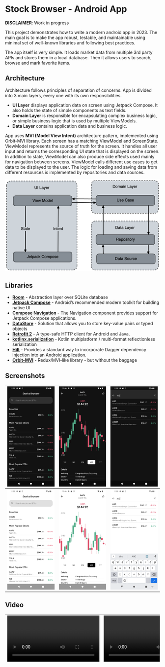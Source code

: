 # Stock Browser - Android App

**DISCLAIMER**: Work in progress

This project demonstrates how to write a modern android app in 2023. The main goal is to make the app robust, testable, and maintainable using minimal set of well-known libraries and following best practices.

The app itself is very simple. It loads market data from multiple 3rd party APIs and stores them in a local database. Then it allows users to search, browse and mark favorite items.

## Architecture

Architecture follows principles of separation of concerns. App is divided into 3 main layers, every one with its own responsibilities.

- **UI Layer** displays application data on screen using Jetpack Compose. It also holds the state of simple components as text fields. 
- **Domain Layer** is responsible for encapsulating complex business logic, or simple business logic that is used by multiple ViewModels.
- **Data Layer** contains application data and business logic.

App uses **MVI (Model View Intent)** architecture pattern, implemented using Orbit-MVI library. Each screen has a matching ViewModel and ScreenState. ViewModel represents the source of truth for the screen. It handles all user input and returns the corresponding UI state that is displayed on the screen. In addition to state, ViewModel can also produce side effects used mainly for navigation between screens. ViewModel calls different use cases to get data to be displayed to the user. The logic for loading and saving data from different resources is implemented by repositories and data sources.

![App Architecture](screenshots/architecture.png)


## Libraries

- [**Room**](https://developer.android.com/training/data-storage/room) - Abstraction layer over SQLite database
- [**Jetpack Compose**](https://developer.android.com/jetpack/compose) - Android’s recommended modern toolkit for building native UI
- [**Compose Navigation**](https://developer.android.com/jetpack/compose/navigation) - The Navigation component provides support for Jetpack Compose applications.
- [**DataStore**](https://developer.android.com/topic/libraries/architecture/datastore) - Solution that allows you to store key-value pairs or typed objects
- [**Retrofit 2**](https://square.github.io/retrofit/) - A type-safe HTTP client for Android and Java.
- [**kotlinx.serialization**](https://github.com/Kotlin/kotlinx.serialization) - Kotlin multiplatform / multi-format reflectionless serialization
- [**Hilt**](https://dagger.dev/hilt/) - Provides a standard way to incorporate Dagger dependency injection into an Android application.
- [**Orbit-MVI**](https://orbit-mvi.org/) - Redux/MVI-like library - but without the baggage


## Screenshots

| ![screenshot](screenshots/Screenshot_20221129_162708.png) | ![screenshot](screenshots/Screenshot_20221129_162849.png) | ![screenshot](screenshots/Screenshot_20221129_163100.png) |
| ------- | ----- | ----- |
| ![screenshot](screenshots/Screenshot_20221129_162920.png) | ![screenshot](screenshots/Screenshot_20221129_162906.png) | ![screenshot](screenshots/Screenshot_20221129_163044.png) |


## Video

| <video src="https://user-images.githubusercontent.com/2919625/204576896-42fe4817-75a2-489f-8405-8b6bd1b848ff.mp4" /> | <video src="https://user-images.githubusercontent.com/2919625/204577067-b5c1225e-7537-4c4d-bc78-31758cfdd591.mp4" /> |
| ----- | ----- |


